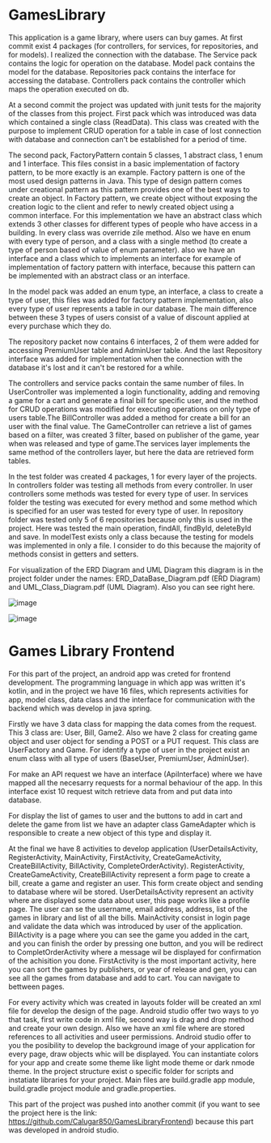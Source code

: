 # GamesLibrary
This application is a game library, where users can buy games.
At first commit exist 4 packages (for controllers, for services, for repositories, and for models).
I realized the connection with the database.
The Service pack contains the logic for operation on the database.
Model pack contains the model for the database.
Repositories pack contains the interface for accessing the database.
Controllers pack contains the controller which maps the operation executed on db.

At a second commit the project was updated with junit tests for the majority of the classes from this project.
  First pack which was introduced was data which contained a single class (ReadData). This class was created with the purpose to implement CRUD operation for a table in case of lost connection with database and connection can't be established for a period of time.
  
  The second pack, FactoryPattern contain 5 classes, 1 abstract class, 1 enum and 1 interface. This files consist in a basic implementation of factory pattern, to be more exactly is an example. Factory pattern is one of the most used design patterns in Java. This type of design pattern comes under creational pattern as this pattern provides one of the best ways to create an object. In Factory pattern, we create object without exposing the creation logic to the client and refer to newly created object using a common interface. For this implementation we have an abstract class which extends 3 other classes for different types of people who have access in a building. In every class was override zile method. Also we have en enum with every type of person, and a class with a single method (to create a type of person based of value of enum parameter). also we have an interface and a class which to implements an interface for example of implementation of factory pattern with interface, because this pattern can be implemented with an abstract class or an interface.
  
  In the model pack was added an enum type, an interface, a class to create a type of user, this files was added for factory pattern implementation, also every type of user represents a table in our database. The main difference between these 3 types of users consist of a value of discount applied at every purchase which they do.
  
  The repository packet now contains 6 interfaces, 2 of them were added for accessing PremiumUser table and AdminUser table. And the last Repository interface was added for implementation when the connection with the database it's lost and it can't be restored for a while.
  
  The controllers and service packs contain the same number of files. In UserController was implemented a login functionality, adding and removing a game for a cart and generate a final bill for specific user, and the method for CRUD operations was modified for executing operations on only type of users table.The BillController was added a method for create a bill for an user with the final value. The GameController can retrieve a list of games based on a filter, was created 3 filter, based on publisher of the game, year when was released and type of game.The services layer implements the same method of the controllers layer, but here the data are retrieved form tables.
  
  In the test folder was created 4 packages, 1 for every layer of the projects. In controllers folder was testing all methods from every controller. In user controllers some methods was tested for every type of user. In services folder the testing was executed for every method and some method which is specified for an user was tested for every type of user. In repository folder was tested only 5 of 6 repositories because only this is used in the project. Here was tested the main operation, findAll, findById, deleteById and save. In modelTest exists only a class because the testing for models was implemented in only a file. I consider to do this because the majority of methods consist in getters and setters.
  
  For visualization of the ERD Diagram and UML Diagram this diagram is in the project folder under the names: ERD_DataBase_Diagram.pdf (ERD Diagram)  and UML_Class_Diagram.pdf (UML Diagram). Also you can see right here.


![image](https://user-images.githubusercontent.com/72302669/166143342-448cd8a2-b280-4216-9b31-54145475f711.png)

![image](https://user-images.githubusercontent.com/72302669/166143351-dadd1cd4-0c39-4b17-b127-4fd844976fc0.png)

  
# Games Library Frontend
  
  For this part of the project, an android app was creted for frontend development. The programming language in which app was written it's kotlin, and in the project we have 16 files, which represents activities for app, model class, data class and the interface for communication with the backend which was develop in java spring. 
  
  Firstly we have 3 data class for mapping the data comes from the request. This 3 class are: User, Bill, Game2. Also we have 2 class for creating game object and user object for sending a POST or a PUT request. This class are UserFactory and Game. For identify a type of user in the project exist an enum class with all type of users (BaseUser, PremiumUser, AdminUser).
  
  For make an API request we have an interface (ApiInterface) where we have mapped all the necesarry requests for a normal behaviour of the app. In this interface exist 10 request witch retrieve data from and put data into database.

  For display the list of games to user and the buttons to add in cart and delete the game from list we have an adapter class GameAdapter which is responsible to create a new object of this type and display it.
  
  At the final we have 8 activities to develop application (UserDetailsActivity, RegisterActivity, MainActivity, FirstActivity, CreateGameActivity, CreateBillActivity, BillActivity, CompleteOrderActivity). RegisterActivity, CreateGameActivity, CreateBillActivity represent a form page to create a bill, create a game and register an user. This form create object and sending to database where wil be stored. UserDetailsActivity represent an activity where are displayed some data about user, this page works like a profile page. The user can se the username, email address, address, list of the games in library and list of all the bills. MainActivity consist in login page and validate the data which was introduced by user of the application. BillActivity is a page where you can see the game you added in the cart, and you can finish the order by pressing one button, and you will be redirect to CompletOrderActivity where a message wil be displayed for confirmation of the achisition you done. FirstActivity is the most important activity, here you can sort the games by publishers, or year of release and gen, you can see all the games from database and add to cart. You can navigate to bettween pages.

  For every activity which was created in layouts folder will be created an xml file for develop the design of the page. Android studio offer two ways to yo that task, first write code in xml file, second way is drag and drop method and create your own design. Also we have an xml file where are stored references to all activities and useer permissions. Android studio offer to you the posibility to develop the background image of your application for every page, draw objects whic will be displayed. You can instantiate colors for your app and create some theme like light mode theme or dark nmode theme. In the project structure exist o specific folder for scripts and instatiate libraries for your project. Main files are build.gradle app module, build.gradle project module and gradle.properties.
  
  This part of the project was pushed into another commit (if you want to see the project here is the link: https://github.com/Calugar850/GamesLibraryFrontend) because this part was developed in android studio.
